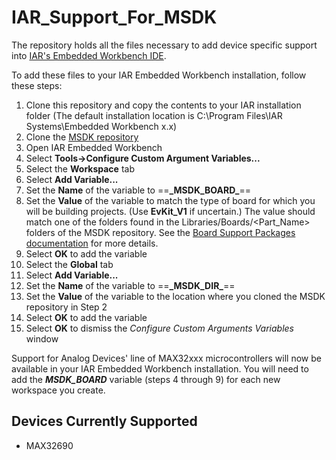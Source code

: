 # IAR_Support_For_MSDK
The repository holds all the files necessary to add device specific support into [IAR's Embedded Workbench IDE](https://www.iar.com/products/architectures/arm/).

To add these files to your IAR Embedded Workbench installation, follow these steps:

1. Clone this repository and copy the contents to your IAR installation folder  (The default installation location is C:\Program Files\IAR Systems\Embedded Workbench x.x)
2. Clone the [MSDK repository](https://github.com/Analog-Devices-MSDK/msdk)
3. Open IAR Embedded Workbench
4. Select **Tools->Configure Custom Argument Variables...**
5. Select the **Workspace** tab
6. Select **Add Variable...**
7. Set the **Name** of the variable to ==**\_MSDK_BOARD\_**==
8. Set the **Value** of the variable to match the type of board for which you will be building projects. (Use **EvKit_V1** if uncertain.) The value should match one of the folders found in the Libraries/Boards/<Part_Name> folders of the MSDK repository.  See the [Board Support Packages documentation](https://analog-devices-msdk.github.io/msdk/USERGUIDE/#board-support-packages) for more details.
9. Select **OK** to add the variable
10. Select the **Global** tab
11. Select **Add Variable...**
12. Set the **Name** of the variable to ==**\_MSDK_DIR\_**==
13. Set the **Value** of the variable to the location where you cloned the MSDK repository in Step 2
14. Select **OK** to add the variable
15. Select **OK** to dismiss the *Configure Custom Arguments Variables* window

Support for Analog Devices' line of MAX32xxx microcontrollers will now be available in your IAR Embedded Workbench installation.  You will need to add the **_MSDK_BOARD_** variable (steps 4 through 9) for each new workspace you create.  

## Devices Currently Supported
* MAX32690
